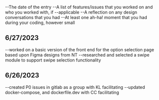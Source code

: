 --The date of the entry
--A list of features/issues that you worked on and who you worked with, if --applicable
--A reflection on any design conversations that you had
--At least one ah-ha! moment that you had during your coding, however small

## 6/27/2023

--worked on a basic version of the front end for the option selection page based upon Figma designs from NT
--researched and selected a swipe module to support swipe selection functionality

## 6/26/2023

--created P0 issues in gitlab as a group with KL facilitating
--updated docker-compose, and dockerfile.dev with CC facilitating
